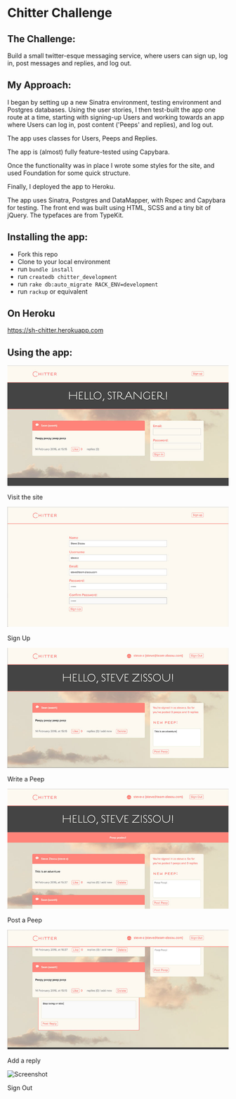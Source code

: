 Chitter Challenge
=================

The Challenge:
-------

Build a small twitter-esque messaging service, where users can sign up, log in, post messages and replies, and log out.

My Approach:
-------

I began by setting up a new Sinatra environment, testing environment and Postgres databases. Using the user stories, I then test-built the app one route at a time, starting with signing-up Users and working towards an app where Users can log in, post content ('Peeps' and replies), and log out.

The app uses classes for Users, Peeps and Replies.

The app is (almost) fully feature-tested using Capybara.

Once the functionality was in place I wrote some styles for the site, and used Foundation for some quick structure.

Finally, I deployed the app to Heroku.

The app uses Sinatra, Postgres and DataMapper, with Rspec and Capybara for testing. The front end was built using HTML, SCSS and a tiny bit of jQuery. The typefaces are from TypeKit.


Installing the app:
-------------------

* Fork this repo
* Clone to your local environment
* run `bundle install`
* run `createdb chitter_development`
* run `rake db:auto_migrate RACK_ENV=development`
* run `rackup` or equivalent


On Heroku
----------

https://sh-chitter.herokuapp.com


Using the app:
---------------

![Screenshot](docs/screenshots/visit.jpg)

Visit the site

![Screenshot](docs/screenshots/sign_up.jpg)

Sign Up

![Screenshot](docs/screenshots/write_peep.jpg)

Write a Peep

![Screenshot](docs/screenshots/post_peep.jpg)

Post a Peep

![Screenshot](docs/screenshots/reply.jpg)

Add a reply

![Screenshot](docs/screenshots/sign_out.jpg)

Sign Out
